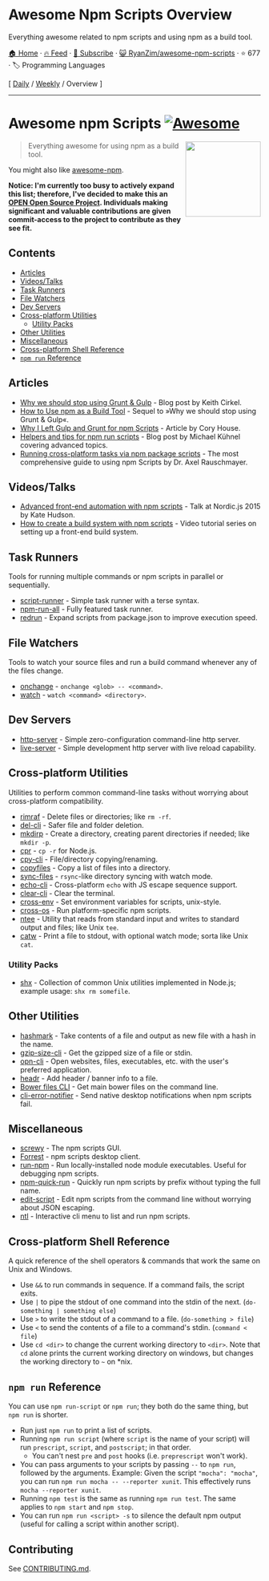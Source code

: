 # Awesome Npm Scripts Overview

Everything awesome related to npm scripts and using npm as a build tool.

[🏠 Home](/README.md) · [🔥 Feed](https://test.trackawesomelist.com/RyanZim/awesome-npm-scripts/rss.xml) · [📮 Subscribe](https://trackawesomelist.us17.list-manage.com/subscribe?u=d2f0117aa829c83a63ec63c2f&id=36a103854c) · [😺 RyanZim/awesome-npm-scripts](https://github.com/RyanZim/awesome-npm-scripts/blob/master/readme.md) · ⭐ 677 · 🏷️ Programming Languages

[ [Daily](/content/RyanZim/awesome-npm-scripts/README.md) / [Weekly](/content/RyanZim/awesome-npm-scripts/week/README.md) / Overview ]

---

<!--lint ignore awesome-heading-->

# Awesome npm Scripts [![Awesome](https://awesome.re/badge.svg)](https://awesome.re)

[<img src="https://github.com/RyanZim/awesome-npm-scripts/raw/master/npm-logo.png" align="right" width="150">](https://www.npmjs.com)

> Everything awesome for using npm as a build tool.

You might also like [awesome-npm](https://github.com/sindresorhus/awesome-npm).

**Notice: I'm currently too busy to actively expand this list; therefore, I've decided to make this an [OPEN Open Source Project](http://openopensource.github.io/). Individuals making significant and valuable contributions are given commit-access to the project to contribute as they see fit.**

## Contents

<!-- START doctoc generated TOC please keep comment here to allow auto update -->

<!-- DON'T EDIT THIS SECTION, INSTEAD RE-RUN doctoc TO UPDATE -->

*   [Articles](#articles)
*   [Videos/Talks](#videostalks)
*   [Task Runners](#task-runners)
*   [File Watchers](#file-watchers)
*   [Dev Servers](#dev-servers)
*   [Cross-platform Utilities](#cross-platform-utilities)
    *   [Utility Packs](#utility-packs)
*   [Other Utilities](#other-utilities)
*   [Miscellaneous](#miscellaneous)
*   [Cross-platform Shell Reference](#cross-platform-shell-reference)
*   [`npm run` Reference](#npm-run-reference)

<!-- END doctoc generated TOC please keep comment here to allow auto update -->

## Articles

*   [Why we should stop using Grunt & Gulp](https://www.keithcirkel.co.uk/why-we-should-stop-using-grunt/) - Blog post by Keith Cirkel.
*   [How to Use npm as a Build Tool](https://www.keithcirkel.co.uk/how-to-use-npm-as-a-build-tool/) - Sequel to »Why we should stop using Grunt & Gulp«.
*   [Why I Left Gulp and Grunt for npm Scripts](https://medium.freecodecamp.com/why-i-left-gulp-and-grunt-for-npm-scripts-3d6853dd22b8) -  Article by Cory House.
*   [Helpers and tips for npm run scripts](http://michael-kuehnel.de/tooling/2018/03/22/helpers-and-tips-for-npm-run-scripts.html) - Blog post by Michael Kühnel covering advanced topics.
*   [Running cross-platform tasks via npm package scripts](https://exploringjs.com/nodejs-shell-scripting/ch_package-scripts.html) - The most comprehensive guide to using npm Scripts by Dr. Axel Rauschmayer.

## Videos/Talks

*   [Advanced front-end automation with npm scripts](https://www.youtube.com/watch?v=0RYETb9YVrk) - Talk at Nordic.js 2015 by Kate Hudson.
*   [How to create a build system with npm scripts](http://www.penta-code.com/how-to-create-a-build-system-with-npm-scripts/) - Video tutorial series on setting up a front-end build system.

## Task Runners

Tools for running multiple commands or npm scripts in parallel or sequentially.

*   [script-runner](https://github.com/paulpflug/script-runner) - Simple task runner with a terse syntax.
*   [npm-run-all](https://github.com/mysticatea/npm-run-all) - Fully featured task runner.
*   [redrun](https://github.com/coderaiser/redrun) - Expand scripts from package.json to improve execution speed.

## File Watchers

Tools to watch your source files and run a build command whenever any of the files change.

*   [onchange](https://github.com/Qard/onchange) - `onchange <glob> -- <command>`.
*   [watch](https://github.com/mikeal/watch) - `watch <command> <directory>`.

## Dev Servers

*   [http-server](https://github.com/indexzero/http-server) - Simple zero-configuration command-line http server.
*   [live-server](https://github.com/tapio/live-server) - Simple development http server with live reload capability.

## Cross-platform Utilities

Utilities to perform common command-line tasks without worrying about cross-platform compatibility.

*   [rimraf](https://github.com/isaacs/rimraf) - Delete files or directories; like `rm -rf`.
*   [del-cli](https://github.com/sindresorhus/del-cli) - Safer file and folder deletion.
*   [mkdirp](https://github.com/substack/node-mkdirp) - Create a directory, creating parent directories if needed; like `mkdir -p`.
*   [cpr](https://github.com/davglass/cpr) - `cp -r` for Node.js.
*   [cpy-cli](https://github.com/sindresorhus/cpy-cli) - File/directory copying/renaming.
*   [copyfiles](https://github.com/calvinmetcalf/copyfiles) - Copy a list of files into a directory.
*   [sync-files](https://github.com/byteclubfr/node-sync-files) - `rsync`-like directory syncing with watch mode.
*   [echo-cli](https://github.com/iamakulov/echo-cli) - Cross-platform `echo` with JS escape sequence support.
*   [clear-cli](https://github.com/sindresorhus/clear-cli) - Clear the terminal.
*   [cross-env](https://github.com/kentcdodds/cross-env) - Set environment variables for scripts, unix-style.
*   [cross-os](https://github.com/milewski/cross-os) - Run platform-specific npm scripts.
*   [ntee](https://github.com/stefanmaric/ntee) - Utility that reads from standard input and writes to standard output and files; like Unix `tee`.
*   [catw](https://github.com/substack/catw) - Print a file to stdout, with optional watch mode; sorta like Unix `cat`.

### Utility Packs

*   [shx](https://github.com/shelljs/shx) - Collection of common Unix utilities implemented in Node.js; example usage: `shx rm somefile`.

## Other Utilities

*   [hashmark](https://github.com/keithamus/hashmark) -  Take contents of a file and output as new file with a hash in the name.
*   [gzip-size-cli](https://github.com/sindresorhus/gzip-size-cli) - Get the gzipped size of a file or stdin.
*   [opn-cli](https://github.com/sindresorhus/opn-cli) - Open websites, files, executables, etc. with the user's preferred application.
*   [headr](https://github.com/heldr/headr) - Add header / banner info to a file.
*   [Bower files CLI](https://github.com/thompsonemerson/bower-files-cli) - Get main bower files on the command line.
*   [cli-error-notifier](https://github.com/micromata/cli-error-notifier) - Send native desktop notifications when npm scripts fail.

## Miscellaneous

*   [screwy](https://github.com/samueleaton/screwy) - The npm scripts GUI.
*   [Forrest](https://github.com/stefanjudis/forrest) - npm scripts desktop client.
*   [run-npm](https://github.com/timoxley/npm-run) - Run locally-installed node module executables. Useful for debugging npm scripts.
*   [npm-quick-run](https://github.com/bahmutov/npm-quick-run) - Quickly run npm scripts by prefix without typing the full name.
*   [edit-script](https://github.com/RyanZim/edit-script) - Edit npm scripts from the command line without worrying about JSON escaping.
*   [ntl](https://github.com/ruyadorno/ntl) - Interactive cli menu to list and run npm scripts.

## Cross-platform Shell Reference

A quick reference of the shell operators & commands that work the same on Unix and Windows.

*   Use `&&` to run commands in sequence. If a command fails, the script exits.
*   Use `|` to pipe the stdout of one command into the stdin of the next. (`do-something | something else`)
*   Use `>` to write the stdout of a command to a file. (`do-something > file`)
*   Use `<` to send the contents of a file to a command's stdin. (`command < file`)
*   Use `cd <dir>` to change the current working directory to `<dir>`. Note that `cd` alone prints the current working directory on windows, but changes the working directory to `~` on \*nix.

## `npm run` Reference

You can use `npm run-script` or `npm run`; they both do the same thing, but `npm run` is shorter.

*   Run just `npm run` to print a list of scripts.
*   Running `npm run script` (where `script` is the name of your script) will run `prescript`, `script`, and `postscript`; in that order.
    *   You can't nest `pre` and `post` hooks (i.e. `preprescript` won't work).
*   You can pass arguments to your scripts by passing `--` to `npm run`, followed by the arguments. Example: Given the script `"mocha": "mocha"`, you can run `npm run mocha -- --reporter xunit`. This effectively runs `mocha --reporter xunit`.
*   Running `npm test` is the same as running `npm run test`. The same applies to `npm start` and `npm stop`.
*   You can run `npm run <script> -s` to silence the default npm output (useful for calling a script within another script).

## Contributing

See [CONTRIBUTING.md](https://github.com/RyanZim/awesome-npm-scripts/blob/master/CONTRIBUTING.md).

